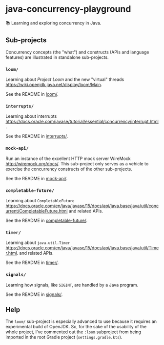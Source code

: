 # java-concurrency-playground

📚 Learning and exploring concurrency in Java.


## Sub-projects

Concurrency concepts (the "what") and constructs (APIs and language features) are illustrated in standalone 
sub-projects. 


### `loom/`

Learning about _Project Loom_ and the new "virtual" threads <https://wiki.openjdk.java.net/display/loom/Main>.

See the README in [loom/](loom/).


### `interrupts/`

Learning about interrupts <https://docs.oracle.com/javase/tutorial/essential/concurrency/interrupt.html>.

See the README in [interrupts/](interrupts/).


###  `mock-api/`

Run an instance of the excellent HTTP mock server WireMock <http://wiremock.org/docs/>. This sub-project only serves as
a vehicle to exercise the concurrency constructs of the other sub-projects.

See the README in [mock-api/](mock-api/).   


### `completable-future/`

Learning about `CompletableFuture` <https://docs.oracle.com/en/java/javase/15/docs/api/java.base/java/util/concurrent/CompletableFuture.html>
and related APIs.

See the README in [completable-future/](completable-future/).


### `timer/`

Learning about `java.util.Timer` <https://docs.oracle.com/en/java/javase/15/docs/api/java.base/java/util/Timer.html>.
and related APIs.

See the README in [timer/](timer/).


### `signals/`

Learning how signals, like `SIGINT`, are handled by a Java program.

See the README in [signals/](signals/).


## Help

The `loom/` sub-project is especially advanced to use because it requires an experimental build of OpenJDK.
So, for the sake of the usability of the whole project, I've commented out the `:loom` subproject from being imported
in the root Gradle project (`settings.gradle.kts`).
